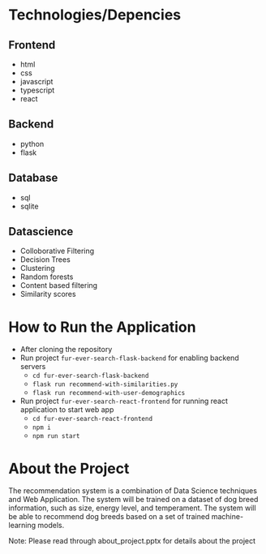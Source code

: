 # Technologies/Depencies

## Frontend
- html
- css
- javascript
- typescript
- react

## Backend
- python
- flask

## Database
- sql
- sqlite

## Datascience
- Colloborative Filtering
- Decision Trees
- Clustering
- Random forests
- Content based filtering
- Similarity scores


# How to Run the Application

- After cloning the repository
- Run project ```fur-ever-search-flask-backend``` for enabling backend servers
    - ```cd fur-ever-search-flask-backend```
    - ```flask run recommend-with-similarities.py```
    - ```flask run recommend-with-user-demographics```
- Run project ```fur-ever-search-react-frontend``` for running react application to start web app
    - ```cd fur-ever-search-react-frontend```
    - ```npm i```
    - ```npm run start```


# About the Project
The recommendation system is a combination of Data Science techniques and Web Application. The system will be trained on a dataset of dog breed information, such as size, energy level, and temperament. The system will be able to recommend dog breeds based on a set of trained machine-learning models. 

Note: Please read through about_project.pptx for details about the project
